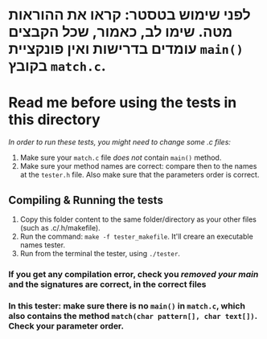 # לפני שימוש בטסטר: קראו את ההוראות מטה. שימו לב, כאמור, שכל הקבצים עומדים בדרישות ואין פונקציית `main()` בקובץ `match.c`.
# Read me before using the tests in this directory
_In order to run these tests, you might need to change some *.c* files:_
1. Make sure your `match.c` file *does not* contain `main()` method.
2. Make sure your method names are correct: compare then to the names at the `tester.h` file. Also make sure that the parameters order is correct.

## Compiling & Running the tests
1. Copy this folder content to the same folder/directory as your other files (such as .c/.h/makefile).
2. Run the command: `make -f tester_makefile`. It'll creare an executable names tester.
3. Run from the terminal the tester, using `./tester`.

### If you get any compilation error, check you *removed your main* and the signatures are correct, in the correct files
### In this tester: make sure there is no `main()` in `match.c`, which also contains the method `match(char pattern[], char text[])`. Check your parameter order.
